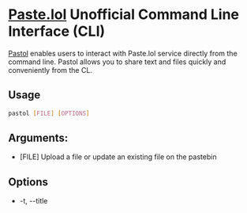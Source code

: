 # [Paste.lol](https://paste.lol/) Unofficial Command Line Interface (CLI)

[Pastol](https://reply.cards/hskmnxkfpv) enables users to interact with Paste.lol service directly from the command line. Pastol allows you to share text and files quickly and conveniently from the CL.

## Usage

```sh
pastol [FILE] [OPTIONS]
```

## Arguments:

- [FILE] Upload a file or update an existing file on the pastebin

## Options

- -t, --title <TITLE>: Title of the new pastebin or the title of the pastebin to update.
- -c, --content <CONTENT>: Content of the new pastebin or the content of the pastebin to update.
- -d, --download <DOWNLOAD>: WIP Download the content of a pastebin.
- -i, --info <INFO>: Get detailed information about a pastebin.
- -r, --remove <REMOVE>: Remove a pastebin from the pastebin service.
- -l, --list: List all the publicly listed pastebins.
- --setuser <SETUSER>: Set your username for the pastebin service.
- --setapikey <SETAPIKEY>: Set your API key for the pastebin service.
- --setunlist <SETUNLIST>: Set to true if you want newly created pastebins to be unlisted by default. (Default: false) [possible values: true, false].
- -h, --help: Print help.
- -V, --version: Print version.

## Install

1. Install rust and cargo.

   ```sh
   curl --proto '=https' --tlsv1.2 -sSf https://sh.rustup.rs | sh
   ```

1. Install pastol.

   - With [binstall](https://github.com/cargo-bins/cargo-binstall) (better)

     1. Install [binstall](https://github.com/cargo-bins/cargo-binstall)

        #### Linux and macOS

        ```
        curl -L --proto '=https' --tlsv1.2 -sSf https://raw.githubusercontent.com/cargo-bins/cargo-binstall/main/install-from-binstall-release.sh | bash
        ```

        #### Windows

        ```
        Set-ExecutionPolicy Unrestricted -Scope Process; iex (iwr "https://raw.githubusercontent.com/cargo-bins/cargo-binstall/main/install-from-binstall-release.ps1").Content
        ```

     2. Install pastol

        ```sh
        cargo binstall pastol
        ```

   - Without [binstall](https://github.com/cargo-bins/cargo-binstall)

     1. If on **Linux** or **maybe macOS**(feedback needed):

        - macOS (Homebrew)

          ```sh
          brew install openssl@3
          ```

        - macOS (MacPorts)

          ```sh
          sudo port install openssl
          ```

        - Arch Linux

          ```sh
          sudo pacman -S pkg-config openssl
          ```

        - Debian and Ubuntu

          ```sh
          sudo apt-get install pkg-config libssl-dev
          ```

        - Fedora

          ```sh
          sudo dnf install pkg-config perl-FindBin openssl-devel
          ```

        - Alpine Linux

          ```sh
          apk add pkgconfig openssl-dev
          ```

        - openSUSE

          ```sh
          sudo zypper in libopenssl-devel
          ```

     2. Install the crate.

     ```sh
     cargo install pastol
     ```

## Setup

1.  Set user and API key.
    ```sh
    pastol --setuser your_username --setapikey your_api_key
    ```
2.  Exampe as adam.

    ```sh
    pastel --setuser adam --setapikey a321dwageaawdwadw
    ```

    Your API key is stored locally in the config file.
    Linux example path:

    ```sh
    .config/pastol/config.toml
    ```

- OPTIONAL: Set all the new or updated pastebin to unlisted/hidden.
  ```sh
  pastol --setunlist true
  ```

## Examples

- Upload a file.

  ```sh
  pastol example.txt
  ```

- Download a pastebin as a file.

  ```sh
  pastol -d example-title-as-apears-on-the-url
  ```

- Upload a file with custom title.

  ```sh
  pastol example.txt -t "Example Title"
  ```

- Upload a file with custom content.

  ```sh
  pastol example.txt -c "This is the content of the example file."
  ```

- Upload a custom.

  ```sh
  pastol -t title-example -c "pastebin content example"
  ```

- Remove a pastebin.

  ```sh
  pastol -r hello-world
  ```

- List all listed(non hiden) pastebins.

  ```sh
  pastol -l
  ```

- Get all the info of a pastebin.

  ```sh
  pastol -i example
  ```

## Build

1. Install cargo

   ```sh
   curl --proto '=https' --tlsv1.2 -sSf https://sh.rustup.rs | sh
   ```

2. Clone the repo

   ```sh
   git clone https://github.com/M1n-74316D65/Pastol
   ```

3. If on **Linux** install or **maybe macos**():

   - macOS (Homebrew)

     ```sh
     brew install openssl@3
     ```

   - macOS (MacPorts)

     ```sh
     sudo port install openssl
     ```

   - Arch Linux

     ```sh
     sudo pacman -S pkg-config openssl
     ```

   - Debian and Ubuntu

     ```sh
     sudo apt-get install pkg-config libssl-dev
     ```

   - Fedora

     ```sh
     sudo dnf install pkg-config perl-FindBin openssl-devel
     ```

   - Alpine Linux

     ```sh
     apk add pkgconfig openssl-dev
     ```

   - openSUSE

     ```sh
     sudo zypper in libopenssl-devel
     ```

4. Build

   - Using [just](https://just.systems/). (use this pls)
     1. Install just if not installed
     2. check the justfile to see available commands.
   - Using cargo
     1. ```sh
        cargo build
        ```
     2. This is the path of the pastol executable:
        ```sh
        ./target/debug/pastol
        ```

For more info check the [justfile](https://github.com/M1n-74316D65/Pastol/blob/master/justfile) or use just.
